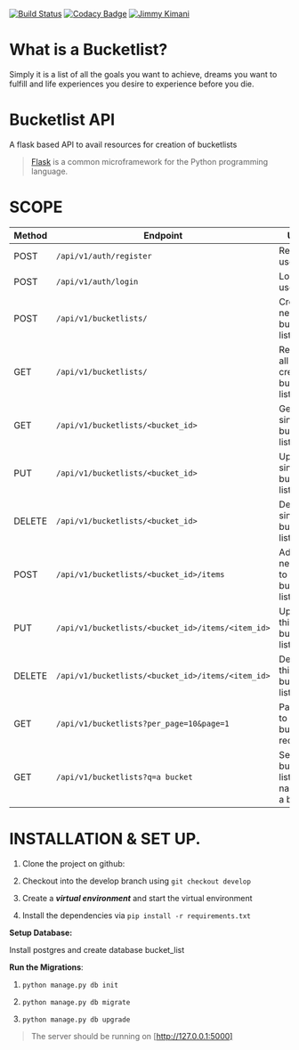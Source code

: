 [![Build Status](https://travis-ci.org/jimmykimani/Bucketlist.svg?branch=master)](https://travis-ci.org/jimmykimani/Bucketlist)
[![Codacy Badge](https://api.codacy.com/project/badge/Grade/ac0ea7159b464c4e97f06eab027ea69b)](https://www.codacy.com/app/jimmykimani/Bucketlist?utm_source=github.com&amp;utm_medium=referral&amp;utm_content=jimmykimani/Bucketlist&amp;utm_campaign=Badge_Grade)
[![Jimmy Kimani](https://img.shields.io/badge/Jmmy%20Kimani-Checkpoint2-green.svg)]()

# What is a Bucketlist?

Simply it is a list of all the goals you want to achieve, dreams you want to fulfill and life experiences you desire to experience before you die.

# Bucketlist API

A flask based API to avail resources for creation of bucketlists
>[Flask](http://flask.pocoo.org/) is a common microframework for the Python programming language.

# SCOPE

|Method | Endpoint | Usage |
| ---- | ---- | --------------- |
|POST| `/api/v1/auth/register` |  Register a user. |
|POST| `/api/v1/auth/login` | Login user.|
|POST| `/api/v1/bucketlists/` | Create a new bucket list. |
|GET| `/api/v1/bucketlists/` | Retrieve all the created bucket lists. |
|GET| `/api/v1/bucketlists/<bucket_id>` | Get a single bucket list. |
|PUT| `/api/v1/bucketlists/<bucket_id>` | Update a single bucket list. |
|DELETE| `/api/v1/bucketlists/<bucket_id>` | Delete single bucket list. |
|POST| `/api/v1/bucketlists/<bucket_id>/items` | Add a new item to this bucket list. |
|PUT|`/api/v1/bucketlists/<bucket_id>/items/<item_id>` | Update this bucket list. |
|DELETE|`/api/v1/bucketlists/<bucket_id>/items/<item_id>` | Delete this single bucket list. |
|GET| `/api/v1/bucketlists?per_page=10&page=1` | Pagination to get 10 bucket list records.|
|GET| `/api/v1/bucketlists?q=a bucket` | Search for bucket lists with name like a bucket. 

# INSTALLATION & SET UP.

1. Clone the project on github: 

2. Checkout into the develop branch using ```git checkout develop```

3. Create a ***virtual environment*** and start the virtual environment

4. Install the dependencies via ```pip install -r requirements.txt```

**Setup Database:**

Install postgres and create database bucket_list

**Run the Migrations**:
1. ```python manage.py db init```

2. ```python manage.py db migrate```

3. ```python manage.py db upgrade```

> The server should be running on [http://127.0.0.1:5000] 

